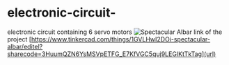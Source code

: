 # electronic-circuit-
electronic circuit containing 6 servo motors 
![Spectacular Albar](https://github.com/user-attachments/assets/e15f3455-a981-4b38-9c0f-4e567fd2bab0)
link of the project
[https://www.tinkercad.com/things/1GVLHwI2DOi-spectacular-albar/editel?sharecode=3HuumQZN6YsMSVpETFG_E7KfVGC5quj9LEGIKtTkTag](url)
